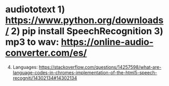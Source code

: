 # audiototext  1) https://www.python.org/downloads/ 2) pip install SpeechRecognition 3) mp3 to wav: https://online-audio-converter.com/es/
 4) Languages: https://stackoverflow.com/questions/14257598/what-are-language-codes-in-chromes-implementation-of-the-html5-speech-recogniti/14302134#14302134
